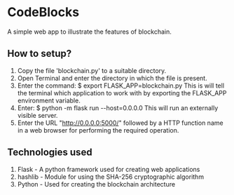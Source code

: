 # CodeBlocks
A simple web app to illustrate the features of blockchain.

## How to setup?
1. Copy the file 'blockchain.py' to a suitable directory.
2. Open Terminal and enter the directory in which the file is present. 
3. Enter the command: $ export FLASK_APP=blockchain.py This is will tell the terminal which application to work with by exporting
   the FLASK_APP environment variable.
4. Enter: $ python -m flask run --host=0.0.0.0 This will run an externally visible server.
5. Enter the URL "http://0.0.0.0:5000/" followed by a HTTP function name in a web browser for performing the required operation.

## Technologies used
1. Flask - A python framework used for creating web applications
2. hashlib - Module for using the SHA-256 cryptographic algorithm
3. Python - Used for creating the blockchain architecture
